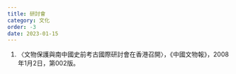 ```yaml
---
title: 研討會
category: 文化
order: -3
date: 2023-01-15
---
```

1. 〈文物保護與南中國史前考古國際研討會在香港召開〉，《中國文物報》，2008年1月2日，第002版。